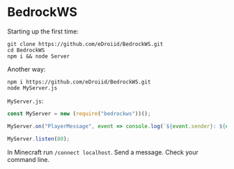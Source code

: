 # BedrockWS

Starting up the first time:
```text
git clone https://github.com/eDroiid/BedrockWS.git
cd BedrockWS
npm i && node Server
```


Another way:
```text
npm i https://github.com/eDroiid/BedrockWS.git
node MyServer.js
```

`MyServer.js`:
```js
const MyServer = new (require("bedrockws"))();

MyServer.on("PlayerMessage", event => console.log(`${event.sender}: ${event.message}`));

MyServer.listen(80);
```

In Minecraft run `/connect localhost`. Send a message. Check your command line.